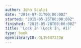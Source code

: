 ```yaml
---
author: John Scalzi
date: "2014-07-31T00:00:00Z"
started: "2015-05-26T00:00:00Z"
finished: "2015-05-28T00:00:00Z"
title: 'Lock In (Lock In, #1)'
type: book
openlibraryID: OL19347273W
---
```

